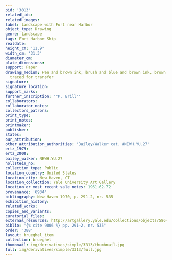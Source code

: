 ```yaml
---
pid: '3313'
related_ids: 
related_images: 
label: Landscape with Fort near Harbor
object_type: Drawing
genre: Landscape
tags: Fort Harbor Ship
realdate: 
height_cm: '11.9'
width_cm: '31.3'
diameter_cm: 
plate_dimensions: 
support: Paper
drawing_medium: Pen and brown ink, brush and blue and brown ink, brown and blue wash,
  traced for transfer
signature: 
signature_location: 
support_marks: 
further_inscription: '"P. Brill"'
collaborators: 
collaborator_notes: 
collectors_patrons: 
print_type: 
print_notes: 
printmaker: 
publisher: 
states: 
our_attribution: 
other_attribution_authorities: 'Bailey/Walker cat. #NEWH.YU.27'
ertz_1979: 
ertz_2008: 
bailey_walker: NEWH.YU.27
hollstein_no: 
collection_type: Public
location_country: United States
location_city: New Haven, CT
location_collection: Yale University Art Gallery
location_or_most_recent_sale_notes: 1961.62.72
provenance: '6934'
bibliography: New Haven 1970, p. 291-2, nr. 535
exhibition_history: 
related_works: 
copies_and_variants: 
curatorial_files: 
external_resources: http://artgallery.yale.edu/collections/objects/58642
biblio: "{% cite 9006 %} pp. 291–2, nr. 535"
order: '388'
layout: brueghel_item
collection: brueghel
thumbnail: img/derivatives/simple/3313/thumbnail.jpg
full: img/derivatives/simple/3313/full.jpg
---
```

